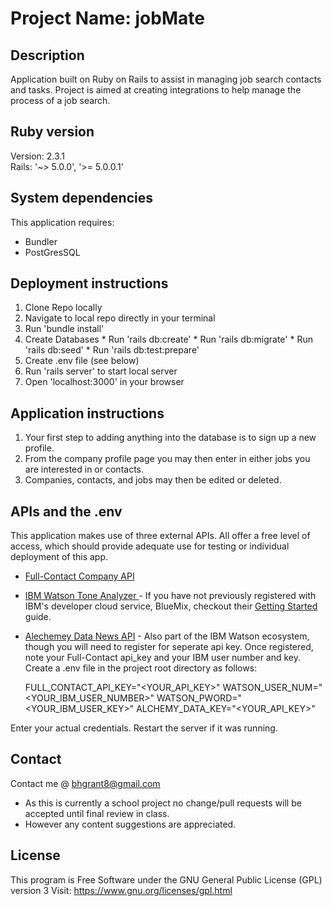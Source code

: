 
# Project Name: jobMate

## Description

Application built on Ruby on Rails to assist in managing job search contacts and tasks. Project is aimed at creating integrations to help manage the process of a job search.

## Ruby version
Version: 2.3.1<br>
Rails: '~> 5.0.0', '>= 5.0.0.1'

## System dependencies

This application requires:
  * Bundler
  * PostGresSQL

## Deployment instructions
  1. Clone Repo locally
  2. Navigate to local repo directly in your terminal
  3. Run 'bundle install'
  4. Create Databases
    * Run 'rails db:create'
    * Run 'rails db:migrate'
    * Run 'rails db:seed'
    * Run 'rails db:test:prepare'
  5. Create .env file (see below)
  6. Run 'rails server' to start local server
  7. Open 'localhost:3000' in your browser

## Application instructions
  1. Your first step to adding anything into the database is to sign up a new profile.
  2. From the company profile page you may then enter in either jobs you are interested in or contacts.
  3. Companies, contacts, and jobs may then be edited or deleted.

## APIs and the .env
  This application makes use of three external APIs. All offer a free level of access, which should provide adequate use for testing or individual deployment of this app.
  * <a href="https://www.fullcontact.com/developer/">Full-Contact Company API</a>
  * <a href="https://www.ibm.com/watson/developercloud/tone-analyzer.html">IBM Watson Tone Analyzer </a> - If you have not previously registered with IBM's developer cloud service, BlueMix, checkout their <a href="https://www.ibm.com/watson/developercloud/doc/getting_started/">Getting Started</a> guide.
  * <a href="https://www.ibm.com/watson/developercloud/alchemy-data-news.html">Alechemey Data News API</a> - Also part of the IBM Watson ecosystem, though you will need to register for seperate api key.
Once registered, note your Full-Contact api_key and your IBM user number and key. Create a .env file in the project root directory as follows:

    FULL_CONTACT_API_KEY="<YOUR_API_KEY>"
    WATSON_USER_NUM="<YOUR_IBM_USER_NUMBER>"
    WATSON_PWORD="<YOUR_IBM_USER_KEY>"
    ALCHEMY_DATA_KEY="<YOUR_API_KEY>"

Enter your actual credentials. Restart the server if it was running.

## Contact
  Contact me @ <a href="mailto:bhgrant@gmail.com">bhgrant8@gmail.com</a><br>
  * As this is currently a school project no change/pull requests will be accepted until final review in class.
  * However any content suggestions are appreciated.

## License
  This program is Free Software under the GNU General Public License (GPL) version 3
  Visit: https://www.gnu.org/licenses/gpl.html
